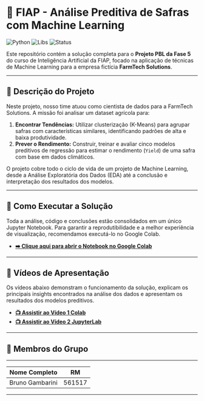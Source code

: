 # 🤖 FIAP - Análise Preditiva de Safras com Machine Learning

![Python](https://img.shields.io/badge/Python-3.9-blue.svg)
![Libs](https://img.shields.io/badge/Libs-Scikit--Learn%20%7C%20Pandas%20%7C%20Seaborn-orange.svg)
![Status](https://img.shields.io/badge/Status-Concluído-brightgreen.svg)

Este repositório contém a solução completa para o **Projeto PBL da Fase 5** do curso de Inteligência Artificial da FIAP, focado na aplicação de técnicas de Machine Learning para a empresa fictícia **FarmTech Solutions**.

---

## 🎯 Descrição do Projeto

Neste projeto, nosso time atuou como cientista de dados para a FarmTech Solutions. A missão foi analisar um dataset agrícola para:

1.  **Encontrar Tendências:** Utilizar clusterização (K-Means) para agrupar safras com características similares, identificando padrões de alta e baixa produtividade.
2.  **Prever o Rendimento:** Construir, treinar e avaliar cinco modelos preditivos de regressão para estimar o rendimento (`Yield`) de uma safra com base em dados climáticos.

O projeto cobre todo o ciclo de vida de um projeto de Machine Learning, desde a Análise Exploratória dos Dados (EDA) até a conclusão e interpretação dos resultados dos modelos.

---

## 🚀 Como Executar a Solução

Toda a análise, código e conclusões estão consolidados em um único Jupyter Notebook. Para garantir a reprodutibilidade e a melhor experiência de visualização, recomendamos executá-lo no Google Colab.

* **[➡️ Clique aqui para abrir o Notebook no Google Colab](https://colab.research.google.com/github/bruno82usa/FIAP-PBL-Fase5-FarmTech/blob/main/Bruno_Gambarini_RM561517_pbl_fase5.ipynb)**

---

## 🎥 Vídeos de Apresentação

Os vídeos abaixo demonstram o funcionamento da solução, explicam os principais insights encontrados na análise dos dados e apresentam os resultados dos modelos preditivos.

* **[📺 Assistir ao Vídeo 1 Colab](https://youtu.be/PA6P5-QIKW8)**
* **[📺 Assistir ao Vídeo 2 JupyterLab](https://youtu.be/cnDsVSye6EM)**

---

## 👥 Membros do Grupo

----------------------------------
| Nome Completo        | RM      |
| -------------------- | ------- |
| Bruno Gambarini      | 561517  |
----------------------------------
